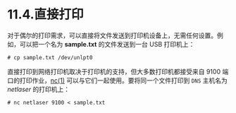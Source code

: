 # 11.4.直接打印

对于偶尔的打印需求，可以直接将文件发送到打印机设备上，无需任何设置。例如，可以把一个名为 **sample.txt** 的文件发送到一台 USB 打印机上：

```shell-session
# cp sample.txt /dev/unlpt0
```

直接打印到网络打印机取决于打印机的支持，但大多数打印机都接受来自 9100 端口的打印作业，[nc(1)](https://www.freebsd.org/cgi/man.cgi?query=nc&sektion=1&format=html) 可以与它们一起使用。要将同一个文件打印到 `DNS` 主机名为 _netlaser_ 的打印机上：

```shell-session
# nc netlaser 9100 < sample.txt
```
